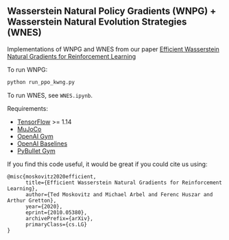 ## Wasserstein Natural Policy Gradients (WNPG) + Wasserstein Natural Evolution Strategies (WNES) 

Implementations of WNPG and WNES from our paper [Efficient Wasserstein Natural Gradients for Reinforcement Learning](https://arxiv.org/abs/2010.05380)



To run WNPG: 

```python
python run_ppo_kwng.py
```

To run WNES, see `WNES.ipynb`.



Requirements: 

- [TensorFlow](https://www.tensorflow.org/) >= 1.14
- [MuJoCo](https://www.roboti.us/license.html)
- [OpenAI Gym](https://gym.openai.com/)
- [OpenAI Baselines](https://github.com/openai/baselines)
- [PyBullet Gym](https://github.com/benelot/pybullet-gym)



If you find this code useful, it would be great if you could cite us using: 

```
@misc{moskovitz2020efficient,
      title={Efficient Wasserstein Natural Gradients for Reinforcement Learning}, 
      author={Ted Moskovitz and Michael Arbel and Ferenc Huszar and Arthur Gretton},
      year={2020},
      eprint={2010.05380},
      archivePrefix={arXiv},
      primaryClass={cs.LG}
}
```

